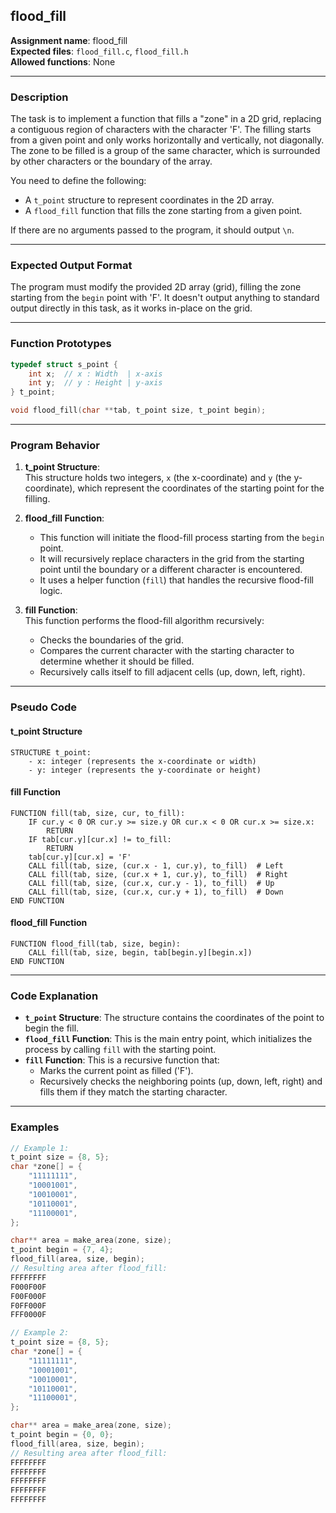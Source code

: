 ## **flood_fill**

**Assignment name**: flood_fill  
**Expected files**: `flood_fill.c`, `flood_fill.h`  
**Allowed functions**: None  

---

### **Description**

The task is to implement a function that fills a "zone" in a 2D grid, replacing a contiguous region of characters with the character 'F'. The filling starts from a given point and only works horizontally and vertically, not diagonally. The zone to be filled is a group of the same character, which is surrounded by other characters or the boundary of the array.

You need to define the following:

- A `t_point` structure to represent coordinates in the 2D array.
- A `flood_fill` function that fills the zone starting from a given point.

If there are no arguments passed to the program, it should output `\n`.

---

### **Expected Output Format**

The program must modify the provided 2D array (grid), filling the zone starting from the `begin` point with 'F'. It doesn't output anything to standard output directly in this task, as it works in-place on the grid.

---

### **Function Prototypes**

```c
typedef struct s_point {
    int x;  // x : Width  | x-axis
    int y;  // y : Height | y-axis
} t_point;

void flood_fill(char **tab, t_point size, t_point begin);
```

---

### **Program Behavior**

1. **t_point Structure**:  
   This structure holds two integers, `x` (the x-coordinate) and `y` (the y-coordinate), which represent the coordinates of the starting point for the filling.

2. **flood_fill Function**:  
   - This function will initiate the flood-fill process starting from the `begin` point.
   - It will recursively replace characters in the grid from the starting point until the boundary or a different character is encountered.
   - It uses a helper function (`fill`) that handles the recursive flood-fill logic.

3. **fill Function**:  
   This function performs the flood-fill algorithm recursively:
   - Checks the boundaries of the grid.
   - Compares the current character with the starting character to determine whether it should be filled.
   - Recursively calls itself to fill adjacent cells (up, down, left, right).

---

### **Pseudo Code**

#### **t_point Structure**
```plaintext
STRUCTURE t_point:
    - x: integer (represents the x-coordinate or width)
    - y: integer (represents the y-coordinate or height)
```

#### **fill Function**
```plaintext
FUNCTION fill(tab, size, cur, to_fill):
    IF cur.y < 0 OR cur.y >= size.y OR cur.x < 0 OR cur.x >= size.x:
        RETURN
    IF tab[cur.y][cur.x] != to_fill:
        RETURN
    tab[cur.y][cur.x] = 'F'
    CALL fill(tab, size, (cur.x - 1, cur.y), to_fill)  # Left
    CALL fill(tab, size, (cur.x + 1, cur.y), to_fill)  # Right
    CALL fill(tab, size, (cur.x, cur.y - 1), to_fill)  # Up
    CALL fill(tab, size, (cur.x, cur.y + 1), to_fill)  # Down
END FUNCTION
```

#### **flood_fill Function**
```plaintext
FUNCTION flood_fill(tab, size, begin):
    CALL fill(tab, size, begin, tab[begin.y][begin.x])
END FUNCTION
```

---

### **Code Explanation**

- **`t_point` Structure**: The structure contains the coordinates of the point to begin the fill.
- **`flood_fill` Function**: This is the main entry point, which initializes the process by calling `fill` with the starting point.
- **`fill` Function**: This is a recursive function that:
  - Marks the current point as filled ('F').
  - Recursively checks the neighboring points (up, down, left, right) and fills them if they match the starting character.

---

### **Examples**

```c
// Example 1:
t_point size = {8, 5};
char *zone[] = {
    "11111111",
    "10001001",
    "10010001",
    "10110001",
    "11100001",
};

char** area = make_area(zone, size);
t_point begin = {7, 4};
flood_fill(area, size, begin);
// Resulting area after flood_fill:
FFFFFFFF
F000F00F
F00F000F
F0FF000F
FFF0000F
```

```c
// Example 2:
t_point size = {8, 5};
char *zone[] = {
    "11111111",
    "10001001",
    "10010001",
    "10110001",
    "11100001",
};

char** area = make_area(zone, size);
t_point begin = {0, 0};
flood_fill(area, size, begin);
// Resulting area after flood_fill:
FFFFFFFF
FFFFFFFF
FFFFFFFF
FFFFFFFF
FFFFFFFF
```
